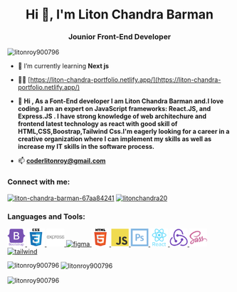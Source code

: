 <h1 align="center">Hi 👋, I'm Liton Chandra Barman</h1>
<h3 align="center">Jounior Front-End Developer</h3>

<p align="left"> <img src="https://komarev.com/ghpvc/?username=litonroy900796&label=Profile%20views&color=0e75b6&style=flat" alt="litonroy900796" /> </p>

- 🌱 I’m currently learning **Next js**

- 👨‍💻 [https://liton-chandra-portfolio.netlify.app/](https://liton-chandra-portfolio.netlify.app/)

- 💬 **Hi , As a Font-End developer I am Liton Chandra Barman and.I love coding.I am an expert on JavaScript frameworks: React.JS, and Express.JS . I have strong knowledge of web architechure and frontend latest technology as react with good skill of HTML,CSS,Boostrap,Tailwind Css.I'm eagerly looking for a career in a creative organization where I can implement my skills as well as increase my IT skills in the software process.**

- 📫 **coderlitonroy@gmail.com**

<h3 align="left">Connect with me:</h3>
<p align="left">
<a href="https://linkedin.com/in/liton-chandra-barman-67aa84241" target="blank"><img align="center" src="https://raw.githubusercontent.com/rahuldkjain/github-profile-readme-generator/master/src/images/icons/Social/linked-in-alt.svg" alt="liton-chandra-barman-67aa84241" height="30" width="40" /></a>
<a href="https://fb.com/litonchandra20" target="blank"><img align="center" src="https://raw.githubusercontent.com/rahuldkjain/github-profile-readme-generator/master/src/images/icons/Social/facebook.svg" alt="litonchandra20" height="30" width="40" /></a>
</p>

<h3 align="left">Languages and Tools:</h3>
<p align="left"> <a href="https://getbootstrap.com" target="_blank" rel="noreferrer"> <img src="https://raw.githubusercontent.com/devicons/devicon/master/icons/bootstrap/bootstrap-plain-wordmark.svg" alt="bootstrap" width="40" height="40"/> </a> <a href="https://www.w3schools.com/css/" target="_blank" rel="noreferrer"> <img src="https://raw.githubusercontent.com/devicons/devicon/master/icons/css3/css3-original-wordmark.svg" alt="css3" width="40" height="40"/> </a> <a href="https://expressjs.com" target="_blank" rel="noreferrer"> <img src="https://raw.githubusercontent.com/devicons/devicon/master/icons/express/express-original-wordmark.svg" alt="express" width="40" height="40"/> </a> <a href="https://www.figma.com/" target="_blank" rel="noreferrer"> <img src="https://www.vectorlogo.zone/logos/figma/figma-icon.svg" alt="figma" width="40" height="40"/> </a> <a href="https://www.w3.org/html/" target="_blank" rel="noreferrer"> <img src="https://raw.githubusercontent.com/devicons/devicon/master/icons/html5/html5-original-wordmark.svg" alt="html5" width="40" height="40"/> </a> <a href="https://developer.mozilla.org/en-US/docs/Web/JavaScript" target="_blank" rel="noreferrer"> <img src="https://raw.githubusercontent.com/devicons/devicon/master/icons/javascript/javascript-original.svg" alt="javascript" width="40" height="40"/> </a> <a href="https://www.photoshop.com/en" target="_blank" rel="noreferrer"> <img src="https://raw.githubusercontent.com/devicons/devicon/master/icons/photoshop/photoshop-line.svg" alt="photoshop" width="40" height="40"/> </a> <a href="https://reactjs.org/" target="_blank" rel="noreferrer"> <img src="https://raw.githubusercontent.com/devicons/devicon/master/icons/react/react-original-wordmark.svg" alt="react" width="40" height="40"/> </a> <a href="https://redux.js.org" target="_blank" rel="noreferrer"> <img src="https://raw.githubusercontent.com/devicons/devicon/master/icons/redux/redux-original.svg" alt="redux" width="40" height="40"/> </a> <a href="https://sass-lang.com" target="_blank" rel="noreferrer"> <img src="https://raw.githubusercontent.com/devicons/devicon/master/icons/sass/sass-original.svg" alt="sass" width="40" height="40"/> </a> <a href="https://tailwindcss.com/" target="_blank" rel="noreferrer"> <img src="https://www.vectorlogo.zone/logos/tailwindcss/tailwindcss-icon.svg" alt="tailwind" width="40" height="40"/> </a> </p>

<p><img align="left" src="https://github-readme-stats.vercel.app/api/top-langs?username=litonroy900796&show_icons=true&locale=en&layout=compact" alt="litonroy900796" /></p>

<p>&nbsp;<img align="center" src="https://github-readme-stats.vercel.app/api?username=litonroy900796&show_icons=true&locale=en" alt="litonroy900796" /></p>

<p><img align="center" src="https://github-readme-streak-stats.herokuapp.com/?user=litonroy900796&" alt="litonroy900796" /></p>
